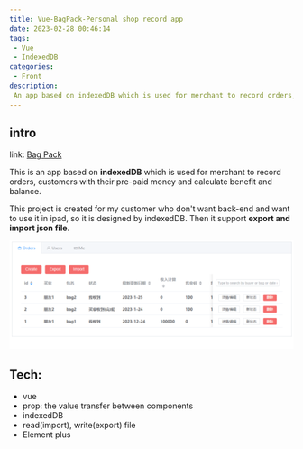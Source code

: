 ```yaml
---
title: Vue-BagPack-Personal shop record app
date: 2023-02-28 00:46:14
tags:
 - Vue
 - IndexedDB
categories:
 - Front
description: 
 An app based on indexedDB which is used for merchant to record orders, customers with their pre-paid money and calculate benefit and balance.
---
```


## intro

link: [Bag Pack](https://www.liuyifei.tech/BagPack/)

This is an app based on **indexedDB** which is used for merchant to record orders, customers with their pre-paid money and calculate benefit and balance.

This project is created for my customer who don't want back-end and want to use it in ipad, so it is designed by indexedDB. Then it support **export and import json file**.

![](/attachments/BagPack个人商铺/2023-02-27-18-26-31.png)

## Tech:
* vue
* prop: the value transfer between components
* indexedDB
* read(import), write(export) file
* Element plus